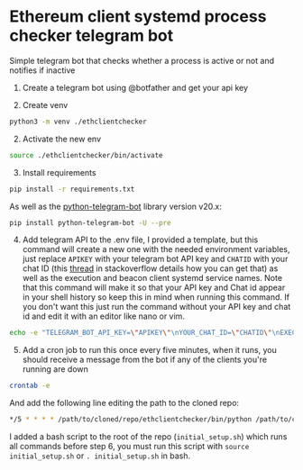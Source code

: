 # Ethereum client systemd process checker telegram bot

Simple telegram bot that checks whether a process is active or not and notifies if inactive

1. Create a telegram bot using @botfather and get your api key 

2. Create venv

```bash
python3 -m venv ./ethclientchecker
```

2. Activate the new env

```bash
source ./ethclientchecker/bin/activate
```

3. Install requirements

```bash
pip install -r requirements.txt
```

As well as the [python-telegram-bot](https://github.com/python-telegram-bot/python-telegram-bot) library version v20.x:

```bash
pip install python-telegram-bot -U --pre
```

4. Add telegram API to the .env file, I provided a template, but this command will create a new one with the needed environment variables, just replace  `APIKEY` with your telegram bot API key and `CHATID` with your chat ID (this [thread](https://stackoverflow.com/questions/41664810/how-can-i-send-a-message-to-someone-with-my-telegram-bot-using-their-username) in stackoverflow details how you can get that) as well as the execution and beacon client systemd service names. Note that this command will make it so that your API key and Chat id appear in your shell history so keep this in mind when running this command. If you don't want this just run the command without your API key and chat id and edit it with an editor like nano or vim.

```bash
echo -e "TELEGRAM_BOT_API_KEY=\"APIKEY\"\nYOUR_CHAT_ID=\"CHATID\"\nEXECUTION_CLIENT=\"SERVICE_NAME\"\nBEACON_CLIENT=\"SERVICE_NAME\"" > .env && rm .env.template
```

5. Add a cron job to run this once every five minutes, when it runs, you should receive a message from the bot if any of the clients you're running are down

```bash
crontab -e
```

And add the following line editing the path to the cloned repo:

```bash
*/5 * * * * /path/to/cloned/repo/ethclientchecker/bin/python /path/to/cloned/repo/check_clients.py
```

I added a bash script to the root of the repo (`initial_setup.sh`) which runs all commands before step 6, you must run this script with `source initial_setup.sh` or `. initial_setup.sh` in bash.
